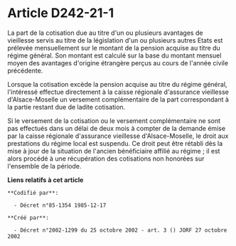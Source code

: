 # Article D242-21-1

La part de la cotisation due au titre d'un ou plusieurs avantages de vieillesse servis au titre de la législation d'un ou
plusieurs autres Etats est prélevée mensuellement sur le montant de la pension acquise au titre du régime général. Son
montant est calculé sur la base du montant mensuel moyen des avantages d'origine étrangère perçus au cours de l'année civile
précédente.

Lorsque la cotisation excède la pension acquise au titre du régime général, l'intéressé effectue directement à la caisse
régionale d'assurance vieillesse d'Alsace-Moselle un versement complémentaire de la part correspondant à la partie restant
due de ladite cotisation.

Si le versement de la cotisation ou le versement complémentaire ne sont pas effectués dans un délai de deux mois à compter de
la demande émise par la caisse régionale d'assurance vieillesse d'Alsace-Moselle, le droit aux prestations du régime local
est suspendu. Ce droit peut être rétabli dès la mise à jour de la situation de l'ancien bénéficiaire affilié au régime ; il
est alors procédé à une récupération des cotisations non honorées sur l'ensemble de la période.

**Liens relatifs à cet article**

	**Codifié par**:

	  - Décret n°85-1354 1985-12-17

	**Créé par**:

	  - Décret n°2002-1299 du 25 octobre 2002 - art. 3 () JORF 27 octobre 2002
